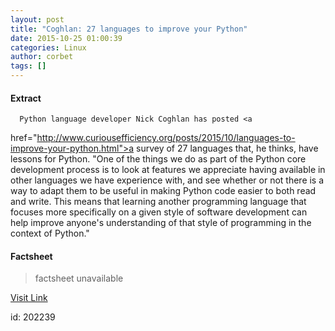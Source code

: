 ```yaml
---
layout: post
title: "Coghlan: 27 languages to improve your Python"
date: 2015-10-25 01:00:39
categories: Linux
author: corbet
tags: []
---
```



#### Extract
>
      Python language developer Nick Coghlan has posted <a
href="http://www.curiousefficiency.org/posts/2015/10/languages-to-improve-your-python.html">a
survey of 27 languages that, he thinks, have lessons for Python.
"One of the things we do as part of the Python core development
process is to look at features we appreciate having available in other
languages we have experience with, and see whether or not there is a way to
adapt them to be useful in making Python code easier to both read and
write. This means that learning another programming language that focuses
more specifically on a given style of software development can help improve
anyone's understanding of that style of programming in the context of
Python."
      
      

#### Factsheet
>factsheet unavailable

[Visit Link](http://lwn.net/Articles/661958/rss)

id:  202239
